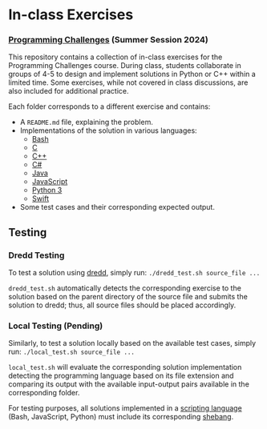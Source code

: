 # In-class Exercises

### [Programming Challenges](https://www3.nd.edu/~pbui/teaching/cse.30872.su24/) (Summer Session 2024)

This repository contains a collection of in-class exercises for the Programming Challenges course. During class, students collaborate in groups of 4-5 to design and implement solutions in Python or C++ within a limited time. Some exercises, while not covered in class discussions, are also included for additional practice.

Each folder corresponds to a different exercise and contains:

- A `README.md` file, explaining the problem.
- Implementations of the solution in various languages:
  - [Bash](<https://en.wikipedia.org/wiki/Bash_(Unix_shell)>)
  - [C](<https://en.wikipedia.org/wiki/C_(programming_language)>)
  - [C++](https://en.wikipedia.org/wiki/C%2B%2B)
  - [C#](<https://en.wikipedia.org/wiki/C_Sharp_(programming_language)>)
  - [Java](<https://en.wikipedia.org/wiki/Java_(programming_language)>)
  - [JavaScript](https://en.wikipedia.org/wiki/JavaScript)
  - [Python 3](<https://en.wikipedia.org/wiki/Python_(programming_language)>)
  - [Swift](<https://en.wikipedia.org/wiki/Swift_(programming_language)>)
- Some test cases and their corresponding expected output.

## Testing

### Dredd Testing

To test a solution using [dredd](https://dredd.h4x0r.space/), simply run: `./dredd_test.sh source_file ...`

`dredd_test.sh` automatically detects the corresponding exercise to the solution based on the parent directory of the source file and submits the solution to dredd; thus, all source files should be placed accordingly.

### Local Testing (Pending)

Similarly, to test a solution locally based on the available test cases, simply run: `./local_test.sh source_file ...`

`local_test.sh` will evaluate the corresponding solution implementation detecting the programming language based on its file extension and comparing its output with the available input-output pairs available in the corresponding folder.

For testing purposes, all solutions implemented in a [scripting language](https://en.wikipedia.org/wiki/Scripting_language) (Bash, JavaScript, Python) must include its corresponding [shebang](<https://en.wikipedia.org/wiki/Shebang_(Unix)>).
